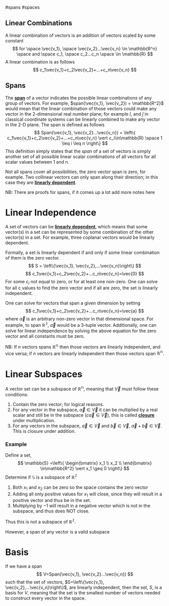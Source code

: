 #spans #spaces

## Linear Combinations

A linear combination of vectors is an addition of vectors scaled by some constant
$$
for \space \vec{v_1}, \space \vec{v_2}...\vec{v_n} \in \mathbb{R^n}
\space and \space c_1, \space c_2...c_n \space \in \mathbb{R}
$$
A linear combination is as follows
$$
c_1\vec{v_1}+c_2\vec{v_2}+...+c_n\vec{v_n}
$$

## Spans 

The <b><u>span</u></b> of a vector indicates the possible linear combinations of any group of vectors. For example, $span(\vec{v_1}, \vec{v_2}) = \mathbb{R^2}$ would mean that the linear combination of those vectors could make any vector in the 2-dimensional real number plane; for example $\hat{i}$, and $\hat{j}$ in classical coordinate systems can be linearly combined to make any vector in the 2-D plane. The span is defined as follows
$$
Span(\vec{v_1}, \vec{v_2}...\vec{v_n}) = \left\{ c_1\vec{v_1}+c_2\vec{v_2}+...+c_n\vec{v_n} \vert c_i\in\mathbb{R} \space 1 \leq i \leq n \right\} 
$$
This definition simply states that the *span* of a set of vectors is simply another set of all possible linear scalar combinations of all vectors for all scalar values between 1 and n. 

Not all spans cover all possibilities, the zero vector span is zero, for example. Two collinear vectors can only span along their direction; in this case they are <b><u>linearly dependent</u></b>.  

NB: There are proofs for spans, if it comes up a lot add more notes here


# Linear Independence

A set of vectors can be <b><u>linearly dependent</u></b>, which means that some vector(s) in a set can be represented by some combination of the other vector(s) in a set. For example, three coplanar vectors would be linearly dependent. 

Formally, a set is linearly dependent if and only if some linear combination of them is the zero vector. 
$$
S = \left\{\vec{v_1}, \vec{v_2},...\vec{v_n}\right\} 
$$
$$
c_1\vec{v_1}+c_2\vec{v_2}+...c_n\vec{v_n}=\vec{0}
$$
For some $c_i$ not equal to zero, or for at least one non-zero. One can solve for all c values to find the zero vector and if all are zero, the set is linearly independent.

One can solve for vectors that span a given dimension by setting 
$$
c_1\vec{v_1}+c_2\vec{v_2}+...c_n\vec{v_n}=\vec{a}
$$
where $\vec{a}$ is an arbitrary non-zero vector in that dimensional space. For example, to span $\mathbb{R^3}$, $\vec{a}$ would be a 3-tuple vector. Additionally, one can solve for linear independence by solving the above equation for the zero vector and all constants must be zero. 

NB: If $n$ vectors spans $\mathbb{R^n}$ then those vectors are linearly independent, and vice versa; if $n$ vectors are linearly independent then those vectors span $\mathbb{R^n}$.

# Linear Subspaces

A vector set can be a subspace of $\mathbb{R^n}$, meaning that $\vec{V}$ must follow these conditions:

1. Contain the zero vector; for logical reasons. 
2. For any vector in the subspace, $\vec{a} \in \vec{V}$ it can be multiplied by a real scalar and still be in the subspace ($c\vec{a} \in \vec{V}$), this is called <b><u>closure</u></b> under multiplication. 
3. For any vectors in the subspace, $\vec{a} \in \vec{V}$ and $\vec{b} \in \vec{V}$, $\vec{a}+\vec{b} \in \vec{V}$. This is closure under addition. 

### Example

Define a set, 
$$
\mathbb{S} =\left\{ \begin{bmatrix}
x_1 \\
x_2 \\
\end{bmatrix} \in\mathbb{R^2} \vert x_1 \geq 0 \right\}
$$
Determine if $\mathbb{S}$ is a subspace of $\mathbb{R^2}$

1. Both $x_1$ and $x_2$ can be zero so the space contains the zero vector
2. Adding all only positive values for $x_1$ will close, since they will result in a positive vector and thus be in the set.
3. Multiplying by $-1$ will result in a negative vector which is not in the subspace, and thus does NOT close. 

Thus this is not a subspace of $\mathbb{R^2}$.

However, a span of any vector is a valid subspace
# Basis

If we have a span 
$$
V=Span(\vec{v_1}, \vec{v_2}...\vec{v_n})
$$
such that the set of vectors, $S=\left\{\vec{v_1}, \vec{v_2},...\vec{v_n}\right\}$, are linearly independent, then the set, $S$, is a basis for $V$, meaning that the set is the smallest number of vectors needed to construct every vector in the space. 

